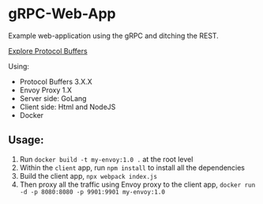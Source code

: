 # gRPC-Web-App

Example web-application using the gRPC and ditching the REST. 

[Explore Protocol Buffers](https://developers.google.com/protocol-buffers/docs/gotutorial) 

Using: 

* Protocol Buffers 3.X.X
* Envoy Proxy 1.X 
* Server side: GoLang
* Client side: Html and NodeJS
* Docker

## Usage:
1. Run `docker build -t my-envoy:1.0 .` at the root level
1. Within the `client` app, run `npm install` to install all the dependencies
1. Build the client app, `npx webpack index.js`
1. Then proxy all the traffic using Envoy proxy to the client app, `docker run -d -p 8080:8080 -p 9901:9901 my-envoy:1.0` 